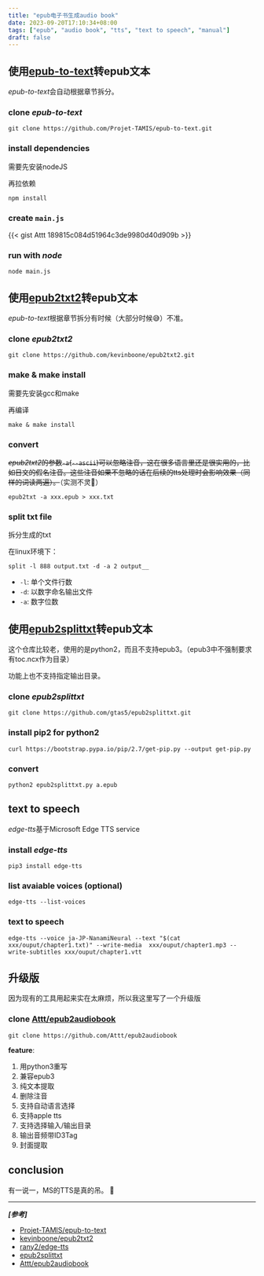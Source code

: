 ```yaml
---
title: "epub电子书生成audio book"
date: 2023-09-20T17:10:34+08:00
tags: ["epub", "audio book", "tts", "text to speech", "manual"]
draft: false
---
```


## 使用[epub-to-text](https://github.com/Projet-TAMIS/epub-to-text.git)转epub文本

*epub-to-text*会自动根据章节拆分。

### clone *epub-to-text*

```shell
git clone https://github.com/Projet-TAMIS/epub-to-text.git
```

### install dependencies

需要先安装nodeJS

再拉依赖
```shell
npm install
```

### create `main.js`

{{< gist Attt 189815c084d51964c3de9980d40d909b >}}

### run with *node*

```shell
node main.js
```

## 使用[epub2txt2](https://github.com/kevinboone/epub2txt2.git)转epub文本

*epub-to-text*根据章节拆分有时候（大部分时候😅）不准。

### clone *epub2txt2*

```shell
git clone https://github.com/kevinboone/epub2txt2.git
```

### make & make install

需要先安装gcc和make

再编译

```shell
make & make install
```

### convert

~~*epub2txt2*的参数`-a`(`--ascii`)可以忽略注音，这在很多语言里还是很实用的，比如日文的假名注音。这些注音如果不忽略的话在后续的tts处理时会影响效果（同样的词读两遍）。~~（实测不灵🙅）

```shell
epub2txt -a xxx.epub > xxx.txt
```

### split txt file

拆分生成的txt

在linux环境下：

```shell
split -l 888 output.txt -d -a 2 output__
```

- `-l`: 单个文件行数
- `-d`: 以数字命名输出文件
- `-a`: 数字位数

## 使用[epub2splittxt](https://github.com/gtas5/epub2splittxt.git)转epub文本

这个仓库比较老，使用的是python2，而且不支持epub3。（epub3中不强制要求有toc.ncx作为目录）

功能上也不支持指定输出目录。

### clone *epub2splittxt*

```shell
git clone https://github.com/gtas5/epub2splittxt.git
```

### install pip2 for python2

```shell
curl https://bootstrap.pypa.io/pip/2.7/get-pip.py --output get-pip.py
```

### convert

```shell
python2 epub2splittxt.py a.epub
```


## text to speech

*edge-tts*基于Microsoft Edge TTS service

### install *edge-tts*

```shell
pip3 install edge-tts
```

### list avaiable voices (optional)

```shell
edge-tts --list-voices
```

### text to speech

```shell
edge-tts --voice ja-JP-NanamiNeural --text "$(cat xxx/ouput/chapter1.txt)" --write-media  xxx/ouput/chapter1.mp3 --write-subtitles xxx/ouput/chapter1.vtt
```

## 升级版

因为现有的工具用起来实在太麻烦，所以我这里写了一个升级版

### clone [Attt/epub2audiobook](https://github.com/Attt/epub2audiobook)

```shell
git clone https://github.com/Attt/epub2audiobook
```

**feature**:

1. 用python3重写
2. 兼容epub3
3. 纯文本提取
4. 删除注音
5. 支持自动语言选择
6. 支持apple tts
7. 支持选择输入/输出目录
8. 输出音频带ID3Tag
9. 封面提取

## conclusion

有一说一，MS的TTS是真的吊。 🥸

---

***[参考]***

- [Projet-TAMIS/epub-to-text](https://github.com/Projet-TAMIS/epub-to-text.git)
- [kevinboone/epub2txt2](https://github.com/kevinboone/epub2txt2.git)
- [rany2/edge-tts](https://github.com/rany2/edge-tts)
- [epub2splittxt](https://github.com/gtas5/epub2splittxt.git)
- [Attt/epub2audiobook](https://github.com/Attt/epub2audiobook)